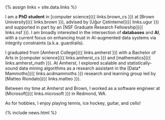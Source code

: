 {% assign links = site.data.links %}

I am a **PhD student** in [computer science]({{ links.brown_cs }}) at [Brown
University]({{ links.brown }}), advised by [Uğur Çetintemel]({{ links.ugur }})
and supported in part by an [NSF Graduate Research Fellowship]({{ links.nsf }}).
I am broadly interested in the intersection of **databases** and **AI**, with a
current focus on enhancing trust in AI-augmented data systems via integrity
constraints (a.k.a. guardrails).

I graduated from [Amherst College]({{ links.amherst }}) with a Bachelor of Arts
in [computer science]({{ links.amherst_cs }}) and [mathematics]({{
links.amherst_math }}). At Amherst, I explored scalable and statistically-sound
data mining algorithms as a research assistant in the [Data* Mammoths]({{
links.acdmammoths }}) research and learning group led by [Matteo Riondato]({{
links.matteo }}).

Between my time at Amherst and Brown, I worked as a software engineer at
[Microsoft]({{ links.microsoft }}) in Redmond, WA.

As for hobbies, I enjoy playing tennis, ice hockey, guitar, and cello!

{% include news.html %}
